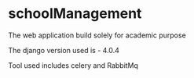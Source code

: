 # schoolManagement
The web application build solely for academic purpose

The django version used is - 4.0.4


Tool used includes celery and RabbitMq


